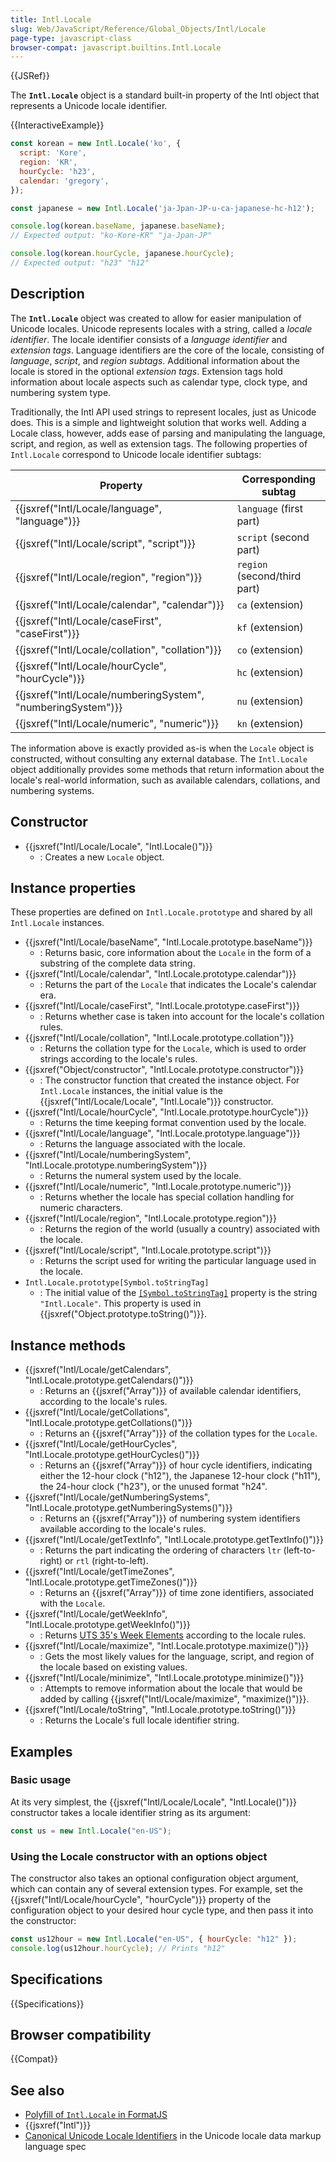 ```yaml
---
title: Intl.Locale
slug: Web/JavaScript/Reference/Global_Objects/Intl/Locale
page-type: javascript-class
browser-compat: javascript.builtins.Intl.Locale
---
```


{{JSRef}}

The **`Intl.Locale`** object is a standard built-in property of the Intl object that represents a Unicode locale identifier.

{{InteractiveExample}}

```js interactive-example
const korean = new Intl.Locale('ko', {
  script: 'Kore',
  region: 'KR',
  hourCycle: 'h23',
  calendar: 'gregory',
});

const japanese = new Intl.Locale('ja-Jpan-JP-u-ca-japanese-hc-h12');

console.log(korean.baseName, japanese.baseName);
// Expected output: "ko-Kore-KR" "ja-Jpan-JP"

console.log(korean.hourCycle, japanese.hourCycle);
// Expected output: "h23" "h12"

```

## Description

The **`Intl.Locale`** object was created to allow for easier manipulation of Unicode locales. Unicode represents locales with a string, called a _locale identifier_. The locale identifier consists of a _language identifier_ and _extension tags_. Language identifiers are the core of the locale, consisting of _language_, _script_, and _region subtags_. Additional information about the locale is stored in the optional _extension tags_. Extension tags hold information about locale aspects such as calendar type, clock type, and numbering system type.

Traditionally, the Intl API used strings to represent locales, just as Unicode does. This is a simple and lightweight solution that works well. Adding a Locale class, however, adds ease of parsing and manipulating the language, script, and region, as well as extension tags. The following properties of `Intl.Locale` correspond to Unicode locale identifier subtags:

| Property                                                     | Corresponding subtag         |
| ------------------------------------------------------------ | ---------------------------- |
| {{jsxref("Intl/Locale/language", "language")}}               | `language` (first part)      |
| {{jsxref("Intl/Locale/script", "script")}}                   | `script` (second part)       |
| {{jsxref("Intl/Locale/region", "region")}}                   | `region` (second/third part) |
| {{jsxref("Intl/Locale/calendar", "calendar")}}               | `ca` (extension)             |
| {{jsxref("Intl/Locale/caseFirst", "caseFirst")}}             | `kf` (extension)             |
| {{jsxref("Intl/Locale/collation", "collation")}}             | `co` (extension)             |
| {{jsxref("Intl/Locale/hourCycle", "hourCycle")}}             | `hc` (extension)             |
| {{jsxref("Intl/Locale/numberingSystem", "numberingSystem")}} | `nu` (extension)             |
| {{jsxref("Intl/Locale/numeric", "numeric")}}                 | `kn` (extension)             |

The information above is exactly provided as-is when the `Locale` object is constructed, without consulting any external database. The `Intl.Locale` object additionally provides some methods that return information about the locale's real-world information, such as available calendars, collations, and numbering systems.

## Constructor

- {{jsxref("Intl/Locale/Locale", "Intl.Locale()")}}
  - : Creates a new `Locale` object.

## Instance properties

These properties are defined on `Intl.Locale.prototype` and shared by all `Intl.Locale` instances.

- {{jsxref("Intl/Locale/baseName", "Intl.Locale.prototype.baseName")}}
  - : Returns basic, core information about the `Locale` in the form of a substring of the complete data string.
- {{jsxref("Intl/Locale/calendar", "Intl.Locale.prototype.calendar")}}
  - : Returns the part of the `Locale` that indicates the Locale's calendar era.
- {{jsxref("Intl/Locale/caseFirst", "Intl.Locale.prototype.caseFirst")}}
  - : Returns whether case is taken into account for the locale's collation rules.
- {{jsxref("Intl/Locale/collation", "Intl.Locale.prototype.collation")}}
  - : Returns the collation type for the `Locale`, which is used to order strings according to the locale's rules.
- {{jsxref("Object/constructor", "Intl.Locale.prototype.constructor")}}
  - : The constructor function that created the instance object. For `Intl.Locale` instances, the initial value is the {{jsxref("Intl/Locale/Locale", "Intl.Locale")}} constructor.
- {{jsxref("Intl/Locale/hourCycle", "Intl.Locale.prototype.hourCycle")}}
  - : Returns the time keeping format convention used by the locale.
- {{jsxref("Intl/Locale/language", "Intl.Locale.prototype.language")}}
  - : Returns the language associated with the locale.
- {{jsxref("Intl/Locale/numberingSystem", "Intl.Locale.prototype.numberingSystem")}}
  - : Returns the numeral system used by the locale.
- {{jsxref("Intl/Locale/numeric", "Intl.Locale.prototype.numeric")}}
  - : Returns whether the locale has special collation handling for numeric characters.
- {{jsxref("Intl/Locale/region", "Intl.Locale.prototype.region")}}
  - : Returns the region of the world (usually a country) associated with the locale.
- {{jsxref("Intl/Locale/script", "Intl.Locale.prototype.script")}}
  - : Returns the script used for writing the particular language used in the locale.
- `Intl.Locale.prototype[Symbol.toStringTag]`
  - : The initial value of the [`[Symbol.toStringTag]`](/en-US/docs/Web/JavaScript/Reference/Global_Objects/Symbol/toStringTag) property is the string `"Intl.Locale"`. This property is used in {{jsxref("Object.prototype.toString()")}}.

## Instance methods

- {{jsxref("Intl/Locale/getCalendars", "Intl.Locale.prototype.getCalendars()")}}
  - : Returns an {{jsxref("Array")}} of available calendar identifiers, according to the locale's rules.
- {{jsxref("Intl/Locale/getCollations", "Intl.Locale.prototype.getCollations()")}}
  - : Returns an {{jsxref("Array")}} of the collation types for the `Locale`.
- {{jsxref("Intl/Locale/getHourCycles", "Intl.Locale.prototype.getHourCycles()")}}
  - : Returns an {{jsxref("Array")}} of hour cycle identifiers, indicating either the 12-hour clock ("h12"), the Japanese 12-hour clock ("h11"), the 24-hour clock ("h23"), or the unused format "h24".
- {{jsxref("Intl/Locale/getNumberingSystems", "Intl.Locale.prototype.getNumberingSystems()")}}
  - : Returns an {{jsxref("Array")}} of numbering system identifiers available according to the locale's rules.
- {{jsxref("Intl/Locale/getTextInfo", "Intl.Locale.prototype.getTextInfo()")}}
  - : Returns the part indicating the ordering of characters `ltr` (left-to-right) or `rtl` (right-to-left).
- {{jsxref("Intl/Locale/getTimeZones", "Intl.Locale.prototype.getTimeZones()")}}
  - : Returns an {{jsxref("Array")}} of time zone identifiers, associated with the `Locale`.
- {{jsxref("Intl/Locale/getWeekInfo", "Intl.Locale.prototype.getWeekInfo()")}}
  - : Returns [UTS 35's Week Elements](https://www.unicode.org/reports/tr35/tr35-dates.html#Date_Patterns_Week_Elements) according to the locale rules.
- {{jsxref("Intl/Locale/maximize", "Intl.Locale.prototype.maximize()")}}
  - : Gets the most likely values for the language, script, and region of the locale based on existing values.
- {{jsxref("Intl/Locale/minimize", "Intl.Locale.prototype.minimize()")}}
  - : Attempts to remove information about the locale that would be added by calling {{jsxref("Intl/Locale/maximize", "maximize()")}}.
- {{jsxref("Intl/Locale/toString", "Intl.Locale.prototype.toString()")}}
  - : Returns the Locale's full locale identifier string.

## Examples

### Basic usage

At its very simplest, the {{jsxref("Intl/Locale/Locale", "Intl.Locale()")}} constructor takes a locale identifier string as its argument:

```js
const us = new Intl.Locale("en-US");
```

### Using the Locale constructor with an options object

The constructor also takes an optional configuration object argument, which can contain any of several extension types. For example, set the {{jsxref("Intl/Locale/hourCycle", "hourCycle")}} property of the configuration object to your desired hour cycle type, and then pass it into the constructor:

```js
const us12hour = new Intl.Locale("en-US", { hourCycle: "h12" });
console.log(us12hour.hourCycle); // Prints "h12"
```

## Specifications

{{Specifications}}

## Browser compatibility

{{Compat}}

## See also

- [Polyfill of `Intl.Locale` in FormatJS](https://formatjs.github.io/docs/polyfills/intl-locale/)
- {{jsxref("Intl")}}
- [Canonical Unicode Locale Identifiers](https://www.unicode.org/reports/tr35/#Canonical_Unicode_Locale_Identifiers) in the Unicode locale data markup language spec
